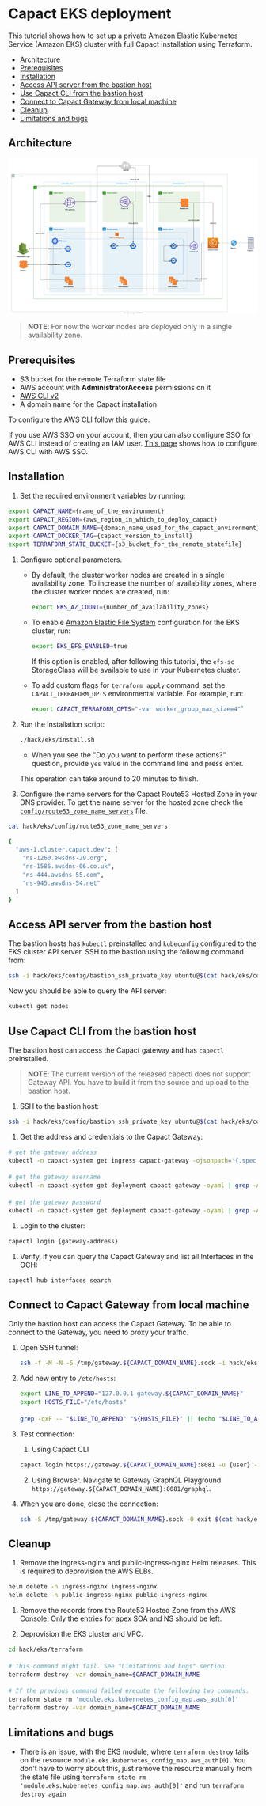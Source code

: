 # Capact EKS deployment

This tutorial shows how to set up a private Amazon Elastic Kubernetes Service (Amazon EKS) cluster with full Capact installation using Terraform.

<!-- toc -->

- [Architecture](#architecture)
- [Prerequisites](#prerequisites)
- [Installation](#installation)
- [Access API server from the bastion host](#access-api-server-from-the-bastion-host)
- [Use Capact CLI from the bastion host](#use-capact-cli-from-the-bastion-host)
- [Connect to Capact Gateway from local machine](#connect-to-capact-gateway-from-local-machine)
- [Cleanup](#cleanup)
- [Limitations and bugs](#limitations-and-bugs)

<!-- tocstop -->

## Architecture

![Diagram](./assets/Capact_EKS.svg)

> **NOTE**: For now the worker nodes are deployed only in a single availability zone.

## Prerequisites

- S3 bucket for the remote Terraform state file
- AWS account with **AdministratorAccess** permissions on it
- [AWS CLI v2](https://docs.aws.amazon.com/cli/latest/userguide/install-cliv2.html)
- A domain name for the Capact installation

To configure the AWS CLI follow [this](https://docs.aws.amazon.com/cli/latest/userguide/cli-configure-quickstart.html) guide.

If you use AWS SSO on your account, then you can also configure SSO for AWS CLI instead of creating an IAM user. [This page](https://docs.aws.amazon.com/cli/latest/userguide/cli-configure-sso.html) shows how to configure AWS CLI with AWS SSO.

## Installation

1. Set the required environment variables by running:
   
  ```bash
  export CAPACT_NAME={name_of_the_environment}
  export CAPACT_REGION={aws_region_in_which_to_deploy_capact}
  export CAPACT_DOMAIN_NAME={domain_name_used_for_the_capact_environment}
  export CAPACT_DOCKER_TAG={capact_version_to_install}
  export TERRAFORM_STATE_BUCKET={s3_bucket_for_the_remote_statefile}
  ```

1. Configure optional parameters.

   - By default, the cluster worker nodes are created in a single availability zone. To increase the number of availability zones, where the cluster worker nodes are created, run:
     
     ```bash
     export EKS_AZ_COUNT={number_of_availability_zones}
     ```
     
   - To enable [Amazon Elastic File System](https://aws.amazon.com/efs/) configuration for the EKS cluster, run:
      
     ```bash
     export EKS_EFS_ENABLED=true
     ```
     
     If this option is enabled, after following this tutorial, the `efs-sc` StorageClass will be available to use in your Kubernetes cluster. 

   - To add custom flags for `terraform apply` command, set the `CAPACT_TERRAFORM_OPTS` environmental variable. For example, run:
      
     ```bash
     export CAPACT_TERRAFORM_OPTS="-var worker_group_max_size=4"` 
     ```

1. Run the installation script:
   
   ```bash
   ./hack/eks/install.sh
   ```

   - When you see the "Do you want to perform these actions?" question, provide `yes` value in the command line and press enter. 
     
   This operation can take around to 20 minutes to finish.
   
1. Configure the name servers for the Capact Route53 Hosted Zone in your DNS provider. To get the name server for the hosted zone check the [`config/route53_zone_name_servers`](./config/route53_zone_name_servers) file.
  ```bash
  cat hack/eks/config/route53_zone_name_servers
  ```
  ```bash
  {
    "aws-1.cluster.capact.dev": [
      "ns-1260.awsdns-29.org",
      "ns-1586.awsdns-06.co.uk",
      "ns-444.awsdns-55.com",
      "ns-945.awsdns-54.net"
    ]
  }
  ```

## Access API server from the bastion host

The bastion hosts has `kubectl` preinstalled and `kubeconfig` configured to the EKS cluster API server. SSH to the bastion using the following command from:
```bash
ssh -i hack/eks/config/bastion_ssh_private_key ubuntu@$(cat hack/eks/config/bastion_public_ip)
```

Now you should be able to query the API server:
```bash
kubectl get nodes
```

## Use Capact CLI from the bastion host

The bastion host can access the Capact gateway and has `capectl` preinstalled.

> **NOTE**: The current version of the released capectl does not support Gateway API. You have to build it from the source and upload to the bastion host.

1. SSH to the bastion host:
  ```bash
  ssh -i hack/eks/config/bastion_ssh_private_key ubuntu@$(cat hack/eks/config/bastion_public_ip)
  ```

1. Get the address and credentials to the Capact Gateway:
  ```bash
  # get the gateway address
  kubectl -n capact-system get ingress capact-gateway -ojsonpath='{.spec.rules[0].host}'

  # get the gateway username
  kubectl -n capact-system get deployment capact-gateway -oyaml | grep -A1 "name: APP_AUTH_USERNAME" | tail -1 | awk -F ' ' '{print $2}'

  # get the gateway password
  kubectl -n capact-system get deployment capact-gateway -oyaml | grep -A1 "name: APP_AUTH_PASSWORD" | tail -1 | awk -F ' ' '{print $2}'
  ```

1. Login to the cluster:
  ```bash
  capectl login {gateway-address}
  ```

1. Verify, if you can query the Capact Gateway and list all Interfaces in the OCH:
  ```bash
  capectl hub interfaces search
  ```

## Connect to Capact Gateway from local machine

Only the bastion host can access the Capact Gateway. To be able to connect to the Gateway, you need to proxy your traffic.

1. Open SSH tunnel:
   ```bash
   ssh -f -M -N -S /tmp/gateway.${CAPACT_DOMAIN_NAME}.sock -i hack/eks/config/bastion_ssh_private_key ubuntu@$(cat hack/eks/config/bastion_public_ip) -L 127.0.0.1:8081:gateway.${CAPACT_DOMAIN_NAME}:443
   ``` 

1. Add new entry to `/etc/hosts`:
   ```bash
   export LINE_TO_APPEND="127.0.0.1 gateway.${CAPACT_DOMAIN_NAME}"
   export HOSTS_FILE="/etc/hosts"
   
   grep -qxF -- "$LINE_TO_APPEND" "${HOSTS_FILE}" || (echo "$LINE_TO_APPEND" | sudo tee -a "${HOSTS_FILE}" > /dev/null)
   ```

1. Test connection:
   
   1. Using Capact CLI 
   ```bash
   capact login https://gateway.${CAPACT_DOMAIN_NAME}:8081 -u {user} -p {password}
   ```

   2. Using Browser. Navigate to Gateway GraphQL Playground `https://gateway.${CAPACT_DOMAIN_NAME}:8081/graphql`.

1. When you are done, close the connection:

   ```bash
   ssh -S /tmp/gateway.${CAPACT_DOMAIN_NAME}.sock -O exit $(cat hack/eks/config/bastion_public_ip)
   ``` 

## Cleanup

1. Remove the ingress-nginx and public-ingress-nginx Helm releases. This is required to deprovision the AWS ELBs.
  ```bash
  helm delete -n ingress-nginx ingress-nginx
  helm delete -n public-ingress-nginx public-ingress-nginx
  ```

1. Remove the records from the Route53 Hosted Zone from the AWS Console. Only the entries for apex SOA and NS should be left.

1. Deprovision the EKS cluster and VPC.
  ```bash
  cd hack/eks/terraform

  # This command might fail. See "Limitations and bugs" section.
  terraform destroy -var domain_name=$CAPACT_DOMAIN_NAME

  # If the previous command failed execute the following two commands.
  terraform state rm 'module.eks.kubernetes_config_map.aws_auth[0]'
  terraform destroy -var domain_name=$CAPACT_DOMAIN_NAME
  ```

## Limitations and bugs

- There is [an issue](https://github.com/terraform-aws-modules/terraform-aws-eks/issues/1162), with the EKS module, where `terraform destroy` fails on the resource `module.eks.kubernetes_config_map.aws_auth[0]`. You don't have to worry about this, just remove the resource manually from the state file using `terraform state rm 'module.eks.kubernetes_config_map.aws_auth[0]'` and run `terraform destroy again`
